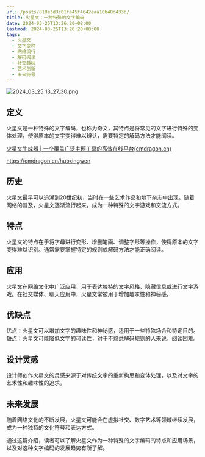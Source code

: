 ```yaml
---
url: /posts/819e3d3c01fa45f4642eaa10b40d433b/
title: 火星文：一种特殊的文字编码
date: 2024-03-25T13:26:20+08:00
lastmod: 2024-03-25T13:26:20+08:00
tags:
  - 火星文
  - 文字变种
  - 网络流行
  - 解码阅读
  - 社交趣味
  - 艺术创新
  - 未来符号
---
```



<img src="https://static.cmdragon.cn/blog/images/2024_03_25 13_27_30.png@blog" title="2024_03_25 13_27_30.png" alt="2024_03_25 13_27_30.png"/>

## 定义

火星文是一种特殊的文字编码，也称为奇文，其特点是将常见的文字进行特殊的变体处理，使得原本的文字变得难以辨认，需要特定的解码方法才能阅读。

[火星文生成器 | 一个覆盖广泛主题工具的高效在线平台(cmdragon.cn)](https://cmdragon.cn/huoxingwen)

https://cmdragon.cn/huoxingwen

## 历史

火星文最早可以追溯到20世纪初，当时在一些艺术作品和地下杂志中出现。随着网络的普及，火星文逐渐流行起来，成为一种特殊的文字游戏和交流方式。

## 特点

火星文的特点在于将字母进行变形、增删笔画、调整字形等操作，使得原本的文字变得难以识别。通常需要掌握特定的规则或解码方法才能正确阅读。

## 应用

火星文在网络文化中广泛应用，用于表达独特的文字风格、隐藏信息或进行文字游戏。在社交媒体、聊天应用中，火星文常被用于增加趣味性和神秘感。

## 优缺点

优点：火星文可以增加文字的趣味性和神秘感，适用于一些特殊场合和特定目的。 缺点：火星文可能降低文字的可读性，对于不熟悉解码规则的人来说，阅读困难。

## 设计灵感

设计师创作火星文的灵感来源于对传统文字的重新构思和变体处理，以及对文字的艺术性和趣味性的追求。

## 未来发展

随着网络文化的不断发展，火星文可能会在虚拟社交、数字艺术等领域继续发展，成为一种独特的文化符号和表达方式。

通过这篇介绍，读者可以了解火星文作为一种特殊的文字编码的特点和应用场景，以及对这种文字编码的发展趋势有所了解。